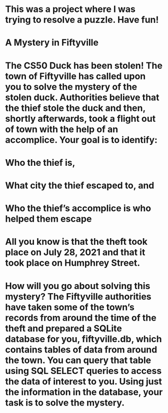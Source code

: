 # This was a project where I was trying to resolve a puzzle. Have fun!
# A Mystery in Fiftyville

# The CS50 Duck has been stolen! The town of Fiftyville has called upon you to solve the mystery of the stolen duck. Authorities believe that the thief stole the duck and then, shortly afterwards, took a flight out of town with the help of an accomplice. Your goal is to identify:

# Who the thief is,
# What city the thief escaped to, and
# Who the thief’s accomplice is who helped them escape
# All you know is that the theft took place on July 28, 2021 and that it took place on Humphrey Street.

# How will you go about solving this mystery? The Fiftyville authorities have taken some of the town’s records from around the time of the theft and prepared a SQLite database for you, fiftyville.db, which contains tables of data from around the town. You can query that table using SQL SELECT queries to access the data of interest to you. Using just the information in the database, your task is to solve the mystery.
